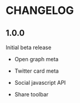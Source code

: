 # CHANGELOG

## 1.0.0

Initial beta release

- Open graph meta

- Twitter card meta

- Social javascript API

- Share toolbar